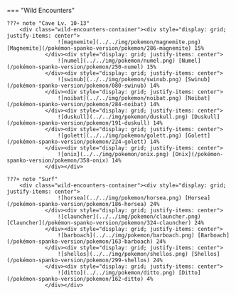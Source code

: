 

=== "Wild Encounters"


	???+ note "Cave Lv. 10-13"
		<div class="wild-encounters-container"><div style="display: grid; justify-items: center">
                    ![magnemite](../../img/pokemon/magnemite.png) [Magnemite](/pokémon-spanko-version/pokemon/286-magnemite) 15%
                </div><div style="display: grid; justify-items: center">
                    ![numel](../../img/pokemon/numel.png) [Numel](/pokémon-spanko-version/pokemon/250-numel) 15%
                </div><div style="display: grid; justify-items: center">
                    ![swinub](../../img/pokemon/swinub.png) [Swinub](/pokémon-spanko-version/pokemon/080-swinub) 14%
                </div><div style="display: grid; justify-items: center">
                    ![noibat](../../img/pokemon/noibat.png) [Noibat](/pokémon-spanko-version/pokemon/284-noibat) 14%
                </div><div style="display: grid; justify-items: center">
                    ![duskull](../../img/pokemon/duskull.png) [Duskull](/pokémon-spanko-version/pokemon/191-duskull) 14%
                </div><div style="display: grid; justify-items: center">
                    ![golett](../../img/pokemon/golett.png) [Golett](/pokémon-spanko-version/pokemon/224-golett) 14%
                </div><div style="display: grid; justify-items: center">
                    ![onix](../../img/pokemon/onix.png) [Onix](/pokémon-spanko-version/pokemon/358-onix) 14%
                </div></div>

	???+ note "Surf"
		<div class="wild-encounters-container"><div style="display: grid; justify-items: center">
                    ![horsea](../../img/pokemon/horsea.png) [Horsea](/pokémon-spanko-version/pokemon/186-horsea) 24%
                </div><div style="display: grid; justify-items: center">
                    ![clauncher](../../img/pokemon/clauncher.png) [Clauncher](/pokémon-spanko-version/pokemon/324-clauncher) 24%
                </div><div style="display: grid; justify-items: center">
                    ![barboach](../../img/pokemon/barboach.png) [Barboach](/pokémon-spanko-version/pokemon/163-barboach) 24%
                </div><div style="display: grid; justify-items: center">
                    ![shellos](../../img/pokemon/shellos.png) [Shellos](/pokémon-spanko-version/pokemon/299-shellos) 24%
                </div><div style="display: grid; justify-items: center">
                    ![ditto](../../img/pokemon/ditto.png) [Ditto](/pokémon-spanko-version/pokemon/162-ditto) 4%
                </div></div>




